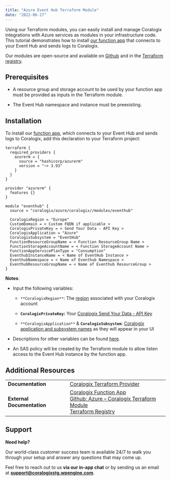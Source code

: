```yaml
---
title: "Azure Event Hub Terraform Module"
date: "2022-06-27"
---
```


Using our Terraform modules, you can easily install and manage Coralogix integrations with Azure services as modules in your infrastructure code. This tutorial demonstrates how to install [our function app](https://github.com/coralogix/coralogix-azure-serverless/tree/master/EventHub) that connects to your Event Hub and sends logs to Coralogix.

Our modules are open-source and available on [Github](https://github.com/coralogix/terraform-coralogix-azure) and in the [Terraform registry](https://registry.terraform.io/modules/coralogix/azure/coralogix/latest).

## Prerequisites

- A resource group and storage account to be used by your function app must be provided as inputs in the Terraform module.

- The Event Hub namespace and instance must be preexisting.

## Installation

To install our [function app](https://github.com/coralogix/coralogix-azure-serverless/tree/master/EventHub), which connects to your Event Hub and sends logs to Coralogix, add this declaration to your Terraform project:

```
terraform {
  required_providers {
    azurerm = {
      source = "hashicorp/azurerm"
      version = "~> 3.93"
    }
  }
}

provider "azurerm" {
  features {}
}

module "eventhub" {
  source = "coralogix/azure/coralogix//modules/eventhub"

  CoralogixRegion = "Europe"
  CustomDomain = < Custom FQDN if applicable >
  CoralogixPrivateKey = < Send Your Data - API Key >
  CoralogixApplication = "Azure"
  CoralogixSubsystem = "EventHub"
  FunctionResourceGroupName = < Function ResourceGroup Name >
  FunctionStorageAccountName = < Function StorageAccount Name >
  FunctionAppServicePlanType = "Consumption"
  EventhubInstanceName = < Name of EventHub Instance >
  EventhubNamespace = < Name of Eventhub Namespace >
  EventhubResourceGroupName = < Name of Eventhub ResourceGroup >
}

```

**Notes**:

- Input the following variables:
    - `**CoralogixRegion**`: The [region](https://coralogixstg.wpengine.com/docs/coralogix-domain/) associated with your Coralogix account
    
    - **`CoralogixPrivateKey`:** Your [Coralogix Send Your Data - API Key](https://coralogixstg.wpengine.com/docs/send-your-data-api-key/)
    
    - `**CoralogixApplication**` & **`CoralogixSubsystem`**: [Coralogix application and subsystem names](https://coralogixstg.wpengine.com/docs/application-and-subsystem-names/) as they will appear in your UI

- Descriptions for other variables can be found [here](https://github.com/coralogix/terraform-coralogix-azure/blob/master/modules/blobstorage/README.md).

- An SAS policy will be created by the Terraform module to allow listen access to the Event Hub instance by the function app.

## Additional Resources

<table><tbody><tr><td><strong>Documentation</strong></td><td><a href="https://coralogixstg.wpengine.com/docs/coralogix-terraform-provider/">Coralogix Terraform Provider</a></td></tr><tr><td><strong>External Documentation</strong></td><td><a href="https://github.com/coralogix/coralogix-azure-serverless/tree/master/DiagnosticData">Coralogix Function App</a><br><a href="https://github.com/coralogix/terraform-coralogix-azure">Github: Azure – Coralogix Terraform Module</a><br><a href="https://registry.terraform.io/modules/coralogix/azure/coralogix/latest">Terraform Registry</a></td></tr></tbody></table>

## **Support**

**Need help?**

Our world-class customer success team is available 24/7 to walk you through your setup and answer any questions that may come up.

Feel free to reach out to us **via our in-app chat** or by sending us an email at **[support@coralogixstg.wpengine.com](mailto:support@coralogixstg.wpengine.com)**.
